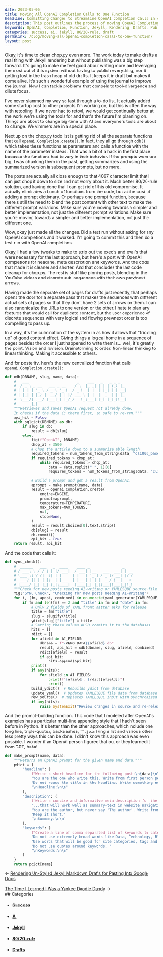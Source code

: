```yaml
---
date: 2023-05-05
title: Moving All OpenAI Completion Calls to One Function
headline: Committing Changes to Streamline OpenAI Completion Calls in chop.py
description: This post outlines the process of moving OpenAI Completion calls from many functions into to one function. It explains the reasoning behind the decision, the 80/20-rule solution, and the resulting changes. I completed the changes and is now ready to test the results.
keywords: OpenAI, Completion, Function, Jekyll, Rendering, Drafts, Publishing, Journal, Tool-divergence, Dilute, Focus, To-do List, Retooling, AI, Vimmers, ODB, Chunking, Summarizing, Prompts, Character Limit, 80/20-Rule, Compromise, Variations, Implementations, Commit
categories: success, ai, jekyll, 80/20-rule, draft
permalink: /blog/moving-all-openai-completion-calls-to-one-function/
layout: post
---
```



Okay, it's time to clean chop.py even more. The work today to make drafts a
real thing with Jekyll rendering but without publishing was a big step forward.
It's going to make me feel good about writing more and leveraging the most out
of this system without having to publish everything, nor it getting lost in the
trash heap of old drafts. It keeps it in draft but makes it come alive. It's
such a wonderful example of using the journal to improve the journal. Now I can
tackle problems that compels to tool-divergence and dilute focus.

I've never slammed my way so fast through a to-do list. It actually added some
startup cost to other projects I'm working on, but this is often the way with
retooling. If we never had to retool, we would get continually better at the
work we're using the tools for and that's the future I'm planning on. Things
are about to change big-time with AI and everyone's tools are about to change.
We vimmers are in a special place.

Next up on the chop.py todo list is getting rid of all the separate functions
that call `openai.Completion.create()`. In fact, they all go through `odb()`
which takes these functions as parameters and calls a function with the name of
the parameter instead. That was a bit of a hack in the first place because the
functions had to vary in their behavior. If the prompts were too big, I was
chunking them in the past, getting summarizes and using the summarized version
in subsequent prompts, but no more.

The posts are actually all close enough to that 4097 character limit that I can
just chop it down to size and not worry about it. Much better 80/20-rule
solution, and having done that I can get rid of this old compromise. It
actually eliminates a bunch of functions from the code, but at the cost of
adding a prompt dictionary. Or perhaps one prompt function, because there's
still the need to blend the post content with other text to make the different
prompt variations. Make sure you're moving towards a simpler and better
implementation, not just the different prompt variations. Make sure you're
moving towards a simpler and better implementation, not just the different one.

Wow, okay just made all the changes. Did a test run without asking for any
OpenAI completions and it worked. I'm going to commit this and then do a test
run with OpenAI completions.

Okay, I had a few tweaks to make to strip out the exec's and eval's that were
necessary for the last approach, but here's a post with OpenAI completions for
headline, meta description and keywords. And the code that made it is cleaner
and shorter. And that concludes the last code cleanup for chop.py. The rest is
stuff like pinning posts, blending in the YouTube videos and discrete
sub-sequences with their own prev/next arrows.

Having made the separate set of pages for drafts just recently, that perhaps
opens the door for a separate pass that makes the sequences with different
actual sets of pages so that they don't have 2 sets of arrows on them. I can
also canonicalize the URLs to one version or the other. I hate to plan any
features that would call for duplicate content, but the user experience of
discrete sequences with very logical and flowing prev/next order is too
compelling to pass up. 

In a way, it's the culmination of the system in as how it allows that
"trickling up" of good content effect. Giving things a logical home in a
sequence of pages besides the order I just happened to write them is... well,
it's greatly the point. Vision and revision. Brainstorming to order. Non-linear
thinking to linear thinking. Making it accessible to others.

And for posterity, here's the new centralized function that calls
`openai.Completion.create()`:

```python
def odb(DBNAME, slug, name, data):
    #   ___                      _    ___   _   _ _ _
    #  / _ \ _ __   ___ _ __    / \  |_ _| | | | (_) |_
    # | | | | '_ \ / _ \ '_ \  / _ \  | |  | |_| | | __|
    # | |_| | |_) |  __/ | | |/ ___ \ | |  |  _  | | |_
    #  \___/| .__/ \___|_| |_/_/   \_\___| |_| |_|_|\__|
    #       |_|
    """Retrieves and saves OpenAI request not already done.
    It checks if the data is there first, so safe to re-run."""
    api_hit = False
    with sqldict(DBNAME) as db:
        if slug in db:
            result = db[slug]
        else:
            fig(f"OpenAI", DBNAME)
            chop_at = 3500
            # Chop the article down to a summarize able length
            required_tokens = num_tokens_from_string(data, "cl100k_base")
            if required_tokens > chop_at:
                while required_tokens > chop_at:
                    data = data.rsplit(" ", 1)[0]
                    required_tokens = num_tokens_from_string(data, "cl100k_base")

            # Build a prompt and get a result from OpenAI.
            aprompt = make_prompt(name, data)
            result = openai.Completion.create(
                engine=ENGINE,
                prompt=aprompt,
                temperature=TEMPERATURE,
                max_tokens=MAX_TOKENS,
                n=1,
                stop=None,
            )
            result = result.choices[0].text.strip()
            db[slug] = result
            db.commit()
            api_hit = True
    return result, api_hit
```

And the code that calls it:

```python
def sync_check():
    #  ______   ___   _  ____    ____ _               _
    # / ___\ \ / / \ | |/ ___|  / ___| |__   ___  ___| | __
    # \___ \\ V /|  \| | |     | |   | '_ \ / _ \/ __| |/ /
    #  ___) || | | |\  | |___  | |___| | | |  __/ (__|   <
    # |____/ |_| |_| \_|\____|  \____|_| |_|\___|\___|_|\_\
    """Check for new posts needing AI-writing or YAMLESQUE source-file updating."""
    fig("SYNC Check", "Checking for new posts needing AI-writing")
    for i, (fm, apost, combined) in enumerate(yaml_generator(YAMLESQUE, clone=True)):
        if fm and len(fm) == 2 and "title" in fm and "date" in fm:
            # Only 2 fields of YAML front matter asks for release.
            title = fm["title"]
            slug = slugify(title)
            ydict[slug]["title"] = title
            # Setting these values ALSO commits it to the databases
            hits = []
            rdict = {}
            for afield in AI_FIELDS:
                dbname = f"{REPO_DATA}{afield}.db"
                result, api_hit = odb(dbname, slug, afield, combined)
                rdict[afield] = result
                if api_hit:
                    hits.append(api_hit)
            print()
            if any(hits):
                for afield in AI_FIELDS:
                    print(f"{afield}: {rdict[afield]}")
                    print()
            build_ydict()  # Rebuilds ydict from database
            update_yaml()  # Updates YAMLESQUE file data from database
            new_source()  # Replaces YAMLESQUE input with synchronized output
            if any(hits):
                raise SystemExit("Review changes in source and re-release.")
```

And the prompt-building function. This code that I modeled after OpenAI's
examples has a particular multi-line appending style that I hadn't seen before
in Python. It's better than the other approaches, which include one long line,
triple-quotes, backslashes, `"".join()`ing a list and various other less pretty
ways this can be done. I didn't know this approach was even possible. I wonder
if an OpenAI person figured that out or they learned it from GPT, haha!

```python
def make_prompt(name, data):
    """Returns an OpenAI prompt for the given name and data."""
    pdict = {
        "headline": (
            f"Write a short headline for the following post:\n{data}\n\n"
            "You are the one who write this. Write from first person perspective. Never say 'The author'. '"
            "Do not reuse the title in the headline. Write something new. Use only one sentence. "
            "\nHeadline:\n\n"
        ),
        "description": (
            f"Write a concise and informative meta description for the following text:\n{data}\n\n"
            "...that will work well as summary-text in website navigation. "
            "You are the author, but never say 'The author'. Write from the first person perspective. "
            "Keep it short."
            "\nSummary:\n\n"
        ),
        "keywords": (
            f"Create a line of comma separated list of keywords to categorize the following text:\n\n{data}\n\n"
            "Do not use extremely broad words like Data, Technology, Blog, Post or Author. "
            "Use words that will be good for site categories, tags and search. "
            "Do not use quotes around keywords. "
            "\nKeywords:\n\n"
        )
    }
    return pdict[name]
```












<div class="arrow-links"><div class="post-nav-prev"><span class="arrow">&larr;&nbsp;</span><a href="/blog/rendering-un-styled-jekyll-markdown-drafts-for-pasting-into-google-docs/">Rendering Un-Styled Jekyll Markdown Drafts for Pasting Into Google Docs</a></div> &nbsp; <div class="post-nav-next"><a href="/blog/the-time-i-learned-i-was-a-yankee-doodle-dandy/">The Time I Learned I Was a Yankee Doodle Dandy</a><span class="arrow">&nbsp;&rarr;</span></div></div>
## Categories

<ul>
<li><h4><a href='/success/'>Success</a></h4></li>
<li><h4><a href='/ai/'>AI</a></h4></li>
<li><h4><a href='/jekyll/'>Jekyll</a></h4></li>
<li><h4><a href='/80-20-rule/'>80/20-rule</a></h4></li>
<li><h4><a href='/draft/'>Drafts</a></h4></li></ul>